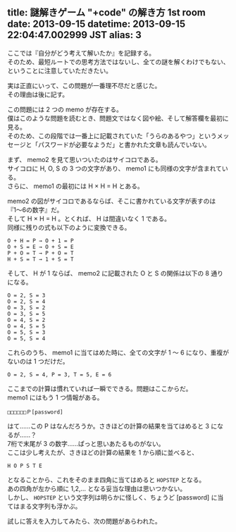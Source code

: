 title: 謎解きゲーム "+code" の解き方 1st room
date: 2013-09-15
datetime: 2013-09-15 22:04:47.002999 JST
alias: 3
---
ここでは『自分がどう考えて解いたか』を記録する。  
そのため、最短ルートでの思考方法ではないし、全ての謎を解くわけでもない、ということに注意していただきたい。

実は正直にいって、この問題が一番理不尽だと感じた。  
その理由は後に記す。

この問題には 2 つの memo が存在する。  
僕はこのような問題を読むとき、問題文ではなく図や絵、そして解答欄を最初に見る。  
そのため、この段階では一番上に記載されていた「うらのあるやつ」というメッセージと「パスワードが必要なようだ」と書かれた文章も読んでいない。

まず、 memo2 を見て思いついたのはサイコロである。  
サイコロに H, O, S の 3 つの文字があり、 memo1 にも同様の文字が含まれている。  
さらに、 memo1 の最初には H × H = H とある。

memo2 の図がサイコロであるならば、そこに書かれている文字が表すのは『1〜6の数字』だ。  
そして H × H = H 。とくれば、 H は間違いなく 1 である。  
同様に残りの式も以下のように変換できる。

    O + H = P → O + 1 = P
    O + S = E → O + S = E
    P + O = T → P + O = T
    H + S = T → 1 + S = T

そして、 H が 1 ならば、 memo2 に記載された O と S の関係は以下の 8 通りになる。

    O = 2, S = 3
    O = 2, S = 4
    O = 3, S = 2
    O = 3, S = 5
    O = 4, S = 2
    O = 4, S = 5
    O = 5, S = 3
    O = 5, S = 4

これらのうち、 memo1 に当てはめた時に、全ての文字が 1 〜 6 になり、重複がないのは 1 つだけだ。

    O = 2, S = 4, P = 3, T = 5, E = 6

ここまでの計算は慣れていれば一瞬でできる。問題はここからだ。  
memo1 にはもう 1 つ情報がある。

    □□□□□□Ｐ[password]

はて……この P はなんだろうか。さきほどの計算の結果を当てはめると 3 になるが……？  
7桁で末尾が 3 の数字……ぱっと思いあたるものがない。  
ここは少し考えたが、さきほどの計算の結果を 1 から順に並べると、

    H O P S T E

となることから、これをそのまま四角に当てはめると `HOPSTEP` となる。  
あの四角が左から順に 1,2,... となる妥当な理由は思いつかない。  
しかし、 `HOPSTEP` という文字列は明らかに怪しく、ちょうど [password] に当てはまる文字列も浮かぶ。

試しに答えを入力してみたら、次の問題があらわれた。
